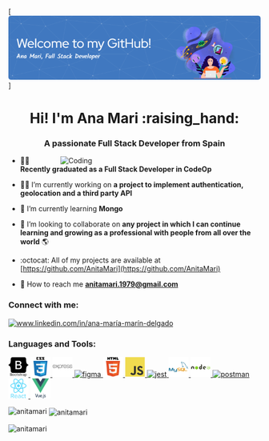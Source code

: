 [![MasterHead](https://github.com/AnitaMari/AnitaMari/blob/main/github-header-image.png?raw=true//1.bp.blogspot.com/-7A4WynwLsM...)]

<!--START_SECTION:waka-->
<!--END_SECTION:waka-->

<h1 align="center">Hi! I'm Ana Mari :raising_hand:</h1>
<h3 align="center">A passionate Full Stack Developer from Spain</h3>

<img align="right" alt="Coding" width="400" src="https://media2.giphy.com/media/v1.Y2lkPTc5MGI3NjExMTVkNTEzZmQ0YWM0NjEwZjAxYTEyOGZjMzYyYWNmOTE5NzI4OWZiMCZjdD1z/rsUGLKwgSvSxmq1VrZ/giphy.gif"> 

- :woman_student: **Recently graduated as a Full Stack Developer in CodeOp**

- :woman_technologist: I’m currently working on **a project to implement authentication, geolocation and a third party API**

- 🌱 I’m currently learning **Mongo**

- :handshake: I’m looking to collaborate on **any project in which I can continue learning and growing as a professional with people from all over the world** :earth_americas:

- :octocat: All of my projects are available at [https://github.com/AnitaMari](https://github.com/AnitaMari)

- :email: How to reach me **anitamari.1979@gmail.com**

<h3 align="left">Connect with me:</h3>
<p align="left">
<a href="https://www.linkedin.com/in/ana-mar%C3%ADa-mar%C3%ADn-delgado/" target="blank"><img align="center" src="https://raw.githubusercontent.com/rahuldkjain/github-profile-readme-generator/master/src/images/icons/Social/linked-in-alt.svg" alt="www.linkedin.com/in/ana-maría-marín-delgado" height="30" width="40" /></a>
</p>

<h3 align="left">Languages and Tools:</h3>
<p align="left"> <a href="https://getbootstrap.com" target="_blank" rel="noreferrer"> <img src="https://raw.githubusercontent.com/devicons/devicon/master/icons/bootstrap/bootstrap-plain-wordmark.svg" alt="bootstrap" width="40" height="40"/> </a> <a href="https://www.w3schools.com/css/" target="_blank" rel="noreferrer"> <img src="https://raw.githubusercontent.com/devicons/devicon/master/icons/css3/css3-original-wordmark.svg" alt="css3" width="40" height="40"/> </a> <a href="https://expressjs.com" target="_blank" rel="noreferrer"> <img src="https://raw.githubusercontent.com/devicons/devicon/master/icons/express/express-original-wordmark.svg" alt="express" width="40" height="40"/> </a> <a href="https://www.figma.com/" target="_blank" rel="noreferrer"> <img src="https://www.vectorlogo.zone/logos/figma/figma-icon.svg" alt="figma" width="40" height="40"/> </a> <a href="https://www.w3.org/html/" target="_blank" rel="noreferrer"> <img src="https://raw.githubusercontent.com/devicons/devicon/master/icons/html5/html5-original-wordmark.svg" alt="html5" width="40" height="40"/> </a> <a href="https://developer.mozilla.org/en-US/docs/Web/JavaScript" target="_blank" rel="noreferrer"> <img src="https://raw.githubusercontent.com/devicons/devicon/master/icons/javascript/javascript-original.svg" alt="javascript" width="40" height="40"/> </a> <a href="https://jestjs.io" target="_blank" rel="noreferrer"> <img src="https://www.vectorlogo.zone/logos/jestjsio/jestjsio-icon.svg" alt="jest" width="40" height="40"/> </a> <a href="https://www.mysql.com/" target="_blank" rel="noreferrer"> <img src="https://raw.githubusercontent.com/devicons/devicon/master/icons/mysql/mysql-original-wordmark.svg" alt="mysql" width="40" height="40"/> </a> <a href="https://nodejs.org" target="_blank" rel="noreferrer"> <img src="https://raw.githubusercontent.com/devicons/devicon/master/icons/nodejs/nodejs-original-wordmark.svg" alt="nodejs" width="40" height="40"/> </a> <a href="https://postman.com" target="_blank" rel="noreferrer"> <img src="https://www.vectorlogo.zone/logos/getpostman/getpostman-icon.svg" alt="postman" width="40" height="40"/> </a> <a href="https://reactjs.org/" target="_blank" rel="noreferrer"> <img src="https://raw.githubusercontent.com/devicons/devicon/master/icons/react/react-original-wordmark.svg" alt="react" width="40" height="40"/> </a> <a href="https://vuejs.org/" target="_blank" rel="noreferrer"> <img src="https://raw.githubusercontent.com/devicons/devicon/master/icons/vuejs/vuejs-original-wordmark.svg" alt="vuejs" width="40" height="40"/> </a> </p>

<p><img align="left" src="https://github-readme-stats.vercel.app/api/top-langs?username=anitamari&show_icons=true&locale=en&layout=compact" alt="anitamari" /></p>

<p>&nbsp;<img align="center" src="https://github-readme-stats.vercel.app/api?username=anitamari&show_icons=true&locale=en" alt="anitamari" /></p>

<p><img align="center" src="https://github-readme-streak-stats.herokuapp.com/?user=anitamari&" alt="anitamari" /></p>

